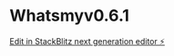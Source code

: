 # Whatsmyv0.6.1

[Edit in StackBlitz next generation editor ⚡️](https://stackblitz.com/~/github.com/JZeph95/Whatsmyv0.6.1)